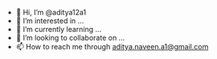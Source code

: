 - 👋 Hi, I’m @aditya12a1
- 👀 I’m interested in ...
- 🌱 I’m currently learning ...
- 💞️ I’m looking to collaborate on ...
- 📫 How to reach me through aditya.naveen.a1@gmail.com

<!---
aditya12a1/aditya12a1 is a ✨ special ✨ repository because its `README.md` (this file) appears on your GitHub profile.
You can click the Preview link to take a look at your changes.
--->
